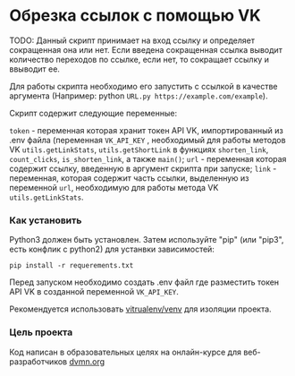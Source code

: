 # Обрезка ссылок с помощью VK

TODO: Данный скрипт принимает на вход ссылку и определяет сокращенная она или нет. Если введена сокращенная ссылка выводит количество переходов по ссылке, если нет, то сокращает ссылку и ввыводит ее.

Для работы скрипта необходимо его запустить с ссылкой в качестве аргумента (Например: python `URL.py https://example.com/example`).

Скрипт содержит следующие переменные:

`token` - переменная которая хранит токен API VK, импортированный из .env файла (переменная `VK_API_KEY` , необходимый для работы методов VK `utils.getLinkStats`, `utils.getShortLink` в функциях `shorten_link`, `count_clicks`, `is_shorten_link`, а также `main()`;
`url` - переменная которая содержит ссылку, введенную в аргумент скрипта при запуске;
`link` - переменная, которая содержит часть ссылки, выделенную из переменной `url`, необходимую для работы метода VK  `utils.getLinkStats`.

### Как установить

Python3 должен быть установлен.
Затем используйте "pip" (или "pip3", есть конфлик с python2) для устанвки зависимостей:

```pip install -r requerements.txt```

Перед запуском необходимо создать .env файл где разместить токен API VK в созданной переменной `VK_API_KEY`.

Рекомендуется использовать [vitrualenv/venv](https://docs.python.org/3/library/venv.html) для изоляции проекта.

### Цель проекта

Код написан в образовательных целях на онлайн-курсе для веб-разработчиков [dvmn.org](https://dvmn.org/)